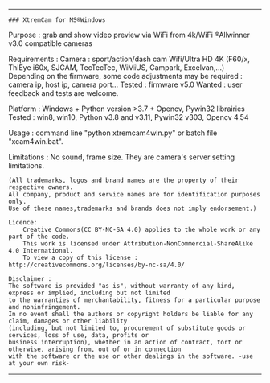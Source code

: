 -------------------------------------------------------------------------------------------------------------------------
	### XtremCam for MS®Windows

Purpose : grab and show video preview via WiFi from 4k/WiFi ®Allwinner v3.0 compatible cameras

Requirements : 
  Camera :    sport/action/dash cam Wifi/Ultra HD 4K (F60/x, ThiEye i60x, SJCAM, TecTecTec, WiMiUS, Campark, Excelvan,...)
              Depending on the firmware, some code adjustments may be required : camera ip, host ip, camera port...
	      Tested : firmware v5.0
              Wanted : user feedback and tests are welcome.
	      
              
  Platform :  Windows + Python version >3.7 + Opencv, Pywin32 librairies
              Tested : win8, win10, Python v3.8 and v3.11, Pywin32 v303, Opencv 4.54
  
  Usage :     command line "python xtremcam4win.py" or batch file "xcam4win.bat".
  
  Limitations : No sound, frame size. They are camera's server setting limitations.
  
	
	(All trademarks, logos and brand names are the property of their respective owners.
	All company, product and service names are for identification purposes only.
	Use of these names,trademarks and brands does not imply endorsement.)
  
	Licence:
        Creative Commons(CC BY-NC-SA 4.0) applies to the whole work or any part of the code.
        This work is licensed under Attribution-NonCommercial-ShareAlike 4.0 International.
        To view a copy of this license : http://creativecommons.org/licenses/by-nc-sa/4.0/

	Disclaimer :
	The software is provided "as is", without warranty of any kind, express or implied, including but not limited
	to the warranties of merchantability, fitness for a particular purpose and noninfringement.
	In no event shall the authors or copyright holders be liable for any claim, damages or other liability
	(including, but not limited to, procurement of substitute goods or services, loss of use, data, profits or
	business interruption), whether in an action of contract, tort or otherwise, arising from, out of or in connection
	with the software or the use or other dealings in the software. -use at your own risk-
-------------------------------------------------------------------------------------------------------------------------
